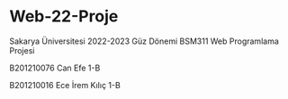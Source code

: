 # Web-22-Proje
Sakarya Üniversitesi 2022-2023 Güz Dönemi BSM311 Web Programlama Projesi


B201210076 Can Efe 1-B

B201210016 Ece İrem Kılıç 1-B
